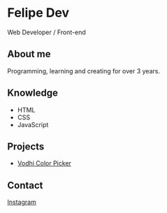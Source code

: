 # Felipe Dev

Web Developer / Front-end

## About me

Programming, learning and creating for over 3 years.

## Knowledge

- HTML
- CSS
- JavaScript

## Projects

- [Vodhi Color Picker](https://vodhi-color-picker.vercel.app/)

## Contact

[Instagram](https://www.instagram.com/felipefbds_dev/)
